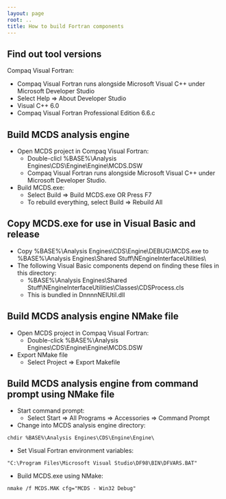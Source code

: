 ```yaml
---
layout: page
root: ..
title: How to build Fortran components
---
```


Find out tool versions
----------------------

Compaq Visual Fortran:

* Compaq Visual Fortran runs alongside Microsoft Visual C++ under Microsoft Developer Studio
* Select Help => About Developer Studio
* Visual C++ 6.0
* Compaq Visual Fortran Professional Edition 6.6.c

Build MCDS analysis engine
--------------------------

* Open MCDS project in Compaq Visual Fortran:
  - Double-clicl %BASE%\Analysis Engines\CDS\Engine\Engine\MCDS.DSW
  - Compaq Visual Fortran runs alongside Microsoft Visual C++ under Microsoft Developer Studio.
* Build MCDS.exe:
  - Select Build => Build MCDS.exe OR Press F7
  - To rebuild everything, select Build => Rebuild All

Copy MCDS.exe for use in Visual Basic and release
-------------------------------------------------

* Copy %BASE%\Analysis Engines\CDS\Engine\DEBUG\MCDS.exe to %BASE%\Analysis Engines\Shared Stuff\NEngineInterfaceUtilities\
* The following Visual Basic components depend on finding these files in this directory:
  - %BASE%\Analysis Engines\Shared Stuff\NEngineInterfaceUtilities\Classes\CDSProcess.cls
  - This is bundled in DnnnnNEIUtil.dll

Build MCDS analysis engine NMake file
-------------------------------------

* Open MCDS project in Compaq Visual Fortran:
  - Double-click %BASE%\Analysis Engines\CDS\Engine\Engine\MCDS.DSW
* Export NMake file
  - Select Project => Export Makefile

Build MCDS analysis engine from command prompt using NMake file
---------------------------------------------------------------

* Start command prompt:
  - Select Start => All Programs => Accessories => Command Prompt
* Change into MCDS analysis engine directory:

<p/>

    chdir %BASE%\Analysis Engines\CDS\Engine\Engine\

* Set Visual Fortran environment variables:

<p/>

    "C:\Program Files\Microsoft Visual Studio\DF98\BIN\DFVARS.BAT"

* Build MCDS.exe using NMake:

<p/>

    nmake /f MCDS.MAK cfg="MCDS - Win32 Debug"
